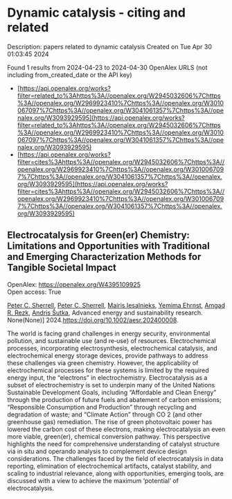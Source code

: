 # Dynamic catalysis - citing and related
Description: papers related to dynamic catalysis
Created on Tue Apr 30 01:03:45 2024

Found 1 results from 2024-04-23 to 2024-04-30
OpenAlex URLS (not including from_created_date or the API key)
- [https://api.openalex.org/works?filter=related_to%3Ahttps%3A//openalex.org/W2945032606%7Chttps%3A//openalex.org/W2969923410%7Chttps%3A//openalex.org/W3010067097%7Chttps%3A//openalex.org/W3041061357%7Chttps%3A//openalex.org/W3093929595](https://api.openalex.org/works?filter=related_to%3Ahttps%3A//openalex.org/W2945032606%7Chttps%3A//openalex.org/W2969923410%7Chttps%3A//openalex.org/W3010067097%7Chttps%3A//openalex.org/W3041061357%7Chttps%3A//openalex.org/W3093929595)
- [https://api.openalex.org/works?filter=cites%3Ahttps%3A//openalex.org/W2945032606%7Chttps%3A//openalex.org/W2969923410%7Chttps%3A//openalex.org/W3010067097%7Chttps%3A//openalex.org/W3041061357%7Chttps%3A//openalex.org/W3093929595](https://api.openalex.org/works?filter=cites%3Ahttps%3A//openalex.org/W2945032606%7Chttps%3A//openalex.org/W2969923410%7Chttps%3A//openalex.org/W3010067097%7Chttps%3A//openalex.org/W3041061357%7Chttps%3A//openalex.org/W3093929595)

## Electrocatalysis for Green(er) Chemistry: Limitations and Opportunities with Traditional and Emerging Characterization Methods for Tangible Societal Impact   

OpenAlex: https://openalex.org/W4395109925    
Open access: True
    
[Peter C. Sherrell](https://openalex.org/A5088443401), [Peter C. Sherrell](https://openalex.org/A5088443401), [Mairis Iesalnieks](https://openalex.org/A5074190324), [Yemima Ehrnst](https://openalex.org/A5069513177), [Amgad R. Rezk](https://openalex.org/A5080128381), [Andris Šutka](https://openalex.org/A5037983005), Advanced energy and sustainability research. None(None)] 2024.https://doi.org/10.1002/aesr.202400008.
    
The world is facing grand challenges in energy security, environmental pollution, and sustainable use (and re‐use) of resources. Electrochemical processes, incorporating electrosynthesis, electrochemical catalysis, and electrochemical energy storage devices, provide pathways to address these challenges via green chemistry. However, the applicability of electrochemical processes for these systems is limited by the required energy input, the “electrons” in electrochemistry. Electrocatalysis as a subset of electrochemistry is set to underpin many of the United Nations Sustainable Development Goals, including “Affordable and Clean Energy” through the production of future fuels and abatement of carbon emissions; “Responsible Consumption and Production” through recycling and degradation of waste; and “Climate Action” through CO 2 (and other greenhouse gas) remediation. The rise of green photovoltaic power has lowered the carbon cost of these electrons, making electrocatalysis an even more viable, green(er), chemical conversion pathway. This perspective highlights the need for comprehensive understanding of catalyst structure via in situ and operando analysis to complement device design considerations. The challenges faced by the field of electrocatalysis in data reporting, elimination of electrochemical artifacts, catalyst stability, and scaling to industrial relevance, along with opportunities, emerging tools, are discussed with a view to achieve the maximum ‘potential’ of electrocatalysis.    

    
